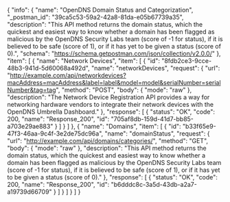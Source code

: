{
  "info": {
    "name": "OpenDNS Domain Status and Categorization",
    "_postman_id": "39ca5c53-59a2-42a8-81da-e05b67739a35",
    "description": "This API method returns the domain status, which the quickest and easiest way to know whether a domain has been flagged as malicious by the OpenDNS Security Labs team (score of -1 for status), if it is believed to be safe (score of 1), or if it has yet to be given a status (score of 0).",
    "schema": "https://schema.getpostman.com/json/collection/v2.0.0/"
  },
  "item": [
    {
      "name": "Network Devices",
      "item": [
        {
          "id": "8fdb2ce3-9cce-48b3-941d-5d60068a492d",
          "name": "networkDevices",
          "request": {
            "url": "http://example.com/api/networkdevices?macAddress=macAddress&label=label&model=model&serialNumber=serialNumber&tag=tag",
            "method": "POST",
            "body": {
              "mode": "raw"
            },
            "description": "The Network Device Registration API provides a way for networking hardware vendors to integrate their network devices with the OpenDNS Umbrella Dashboard."
          },
          "response": [
            {
              "status": "OK",
              "code": 200,
              "name": "Response_200",
              "id": "705af8db-159d-41d7-bb85-a703e29ae883"
            }
          ]
        }
      ]
    },
    {
      "name": "Domains",
      "item": [
        {
          "id": "b33f65e9-47f3-46aa-9c4f-3e2de75dc96a",
          "name": "domainStatus",
          "request": {
            "url": "http://example.com/api/domains/categories/",
            "method": "GET",
            "body": {
              "mode": "raw"
            },
            "description": "This API method returns the domain status, which the quickest and easiest way to know whether a domain has been flagged as malicious by the OpenDNS Security Labs team (score of -1 for status), if it is believed to be safe (score of 1), or if it has yet to be given a status (score of 0)."
          },
          "response": [
            {
              "status": "OK",
              "code": 200,
              "name": "Response_200",
              "id": "b6dddc8c-3a5d-43db-a2a7-a19739d66709"
            }
          ]
        }
      ]
    }
  ]
}